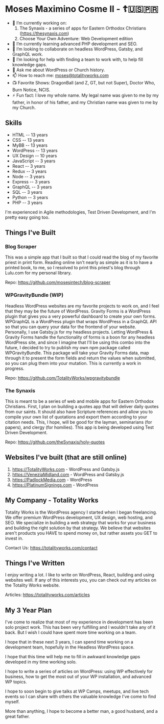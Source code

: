 # Moses Maximino Cosme II - ☦️🇺🇸🇵🇷

- 🔭 I’m currently working on:
     1. The Synaxis - a series of apps for Eastern Orthodox Christians (https://thesynaxis.com)
     2. Choose Your Own Adventure: Web Development edition
- 🌱 I’m currently learning advanced PHP development and SEO.
- 👯 I’m looking to collaborate on headless WordPress, Gatsby, and GraphQL work.
- 🤔 I’m looking for help with finding a team to work with, to help fill knowledge gaps.
- 💬 Ask me about WordPress or Church history.
- 📫 How to reach me: moses@totalityworks.com
- 📺 Favorite Shows: DragonBall (and Z, GT, but not Super), Doctor Who, Burn Notice, NCIS.
- ⚡  Fun fact: I love my whole name. My legal name was given to me by my father, in honor of his father, and my Christian name was given to me by my Church.

## Skills

- HTML       -- 13 years
- CSS        -- 13 years
- MyBB       -- 13 years
- WordPress  -- 13 years
- UX Design  -- 10 years
- JavaScript -- 3 years
- React      -- 3 years
- Redux      -- 3 years
- Node       -- 3 years
- Express    -- 3 years
- GraphQL    -- 3 years
- SQL        -- 3 years
- Python     -- 3 years
- PHP        -- 3 years

I'm experienced in Agile methodologies, Test Driven Development, and I'm pretty easy going too.

## Things I've Built

### Blog Scraper
This was a simple app that I built so that I could read the blog of my favorite priest in print form.
Reading online isn't nearly as simple as it is to have a printed book, to me, so I resolved to print this priest's blog through Lulu.com for my personal library. 

Repo: https://github.com/mosesintech/blog-scraper

### WPGravityBundle (WIP)
Headless WordPress websites are my favorite projects to work on, and I feel that they may be the future of WordPress.
Gravity Forms is a WordPress plugin that gives you a very powerful dashboard to create your own forms.
WPGraphQL is a WordPress plugin that wraps WordPress in a GraphQL API so that you can query your data for the frontend of your website.
Personally, I use Gatsby.js for my headless projects.
Letting WordPress & Gravity Forms handle the functionality of forms is a boon for any headless WordPress site, and since I imagine that I'll be using this combo into the future, I decided to try to publish my own npm package called WPGravityBundle.
This package will take your Gravity Forms data, map through it to present the form fields and return the values when submitted, so you can plug them into your mutation.
This is currently a work in progress.

Repo: https://github.com/TotalityWorks/wpgravitybundle

### The Synaxis
This is meant to be a series of web and mobile apps for Eastern Orthodox Christians.
First, I plan on building a quotes app that will deliver daily quotes from our saints.
It should also have Scripture references and allow you to compile your own list of quotations and export them according to your citation needs.
This, I hope, will be good for the layman, seminarians (for papers), and clergy (for homilies).
This app is being developed using Test Driven Development.

Repo: https://github.com/theSynaxis/holy-quotes

## Websites I've built (that are still online)
1. https://TotalityWorks.com    - WordPress and Gatsby.js
2. https://VeneziaMidland.com   - WordPress and Gatsby.js
3. https://PadlockMedia.com     - WordPress
4. https://PlatinumSignings.com - WordPress

## My Company - Totality Works
Totality Works is the WordPress agency I started when I began freelancing.
We offer premium WordPress development, UX design, web hosting, and SEO.
We specialize in building a web strategy that works for your business and building the right solution by that strategy.
We believe that websites aren't products you HAVE to spend money on, but rather assets you GET to invest in.

Contact Us: https://totalityworks.com/contact

## Things I've Written
I enjoy writing a lot.
I like to write on WordPress, React, building and using websites well.
If any of this interests you, you can check out my articles on the Totality Works website.

Articles: https://totalityworks.com/articles

## My 3 Year Plan

I've come to realize that most of my experience in development has been solo project work.
This has been very fulfilling and I wouldn't take any of it back.
But I wish I could have spent more time working on a team.

I hope that in these next 3 years, I can spend time working on a development team, hopefully in the Headless WordPress space.

I hope that this time will help me to fill in awkward knowledge gaps developed in my time working solo.

I hope to write a series of articles on WordPress: using WP effectively for business, how to get the most out of your WP installation, and advanced WP topics.

I hope to soon begin to give talks at WP Camps, meetups, and live tech events so I can share with others the valuable knowledge I've come to find myself.

More than anything, I hope to become a better man, a good husband, and a great father.
